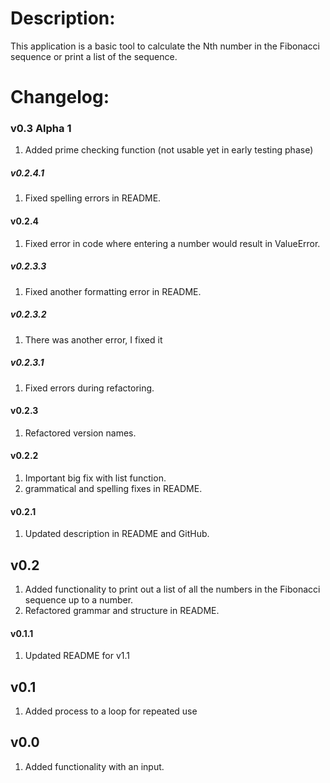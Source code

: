 # Description:

This application is a basic tool to calculate the Nth number in the Fibonacci sequence or print a list of the sequence.

# Changelog:

### v0.3 Alpha 1

1. Added prime checking function (not usable yet in early testing phase)

##### v0.2.4.1

1. Fixed spelling errors in README. 

#### v0.2.4

1. Fixed error in code where entering a number would result in ValueError.

##### v0.2.3.3

1. Fixed another formatting error in README. 

##### v0.2.3.2

1. There was another error, I fixed it 

##### v0.2.3.1 

1. Fixed errors during refactoring. 

#### v0.2.3

1. Refactored version names. 

#### v0.2.2

1. Important big fix with list function.
2. grammatical and spelling fixes in README.

#### v0.2.1

1. Updated description in README and GitHub.

## v0.2

1. Added functionality to print out a list of all the numbers in the Fibonacci sequence up to a number.
2. Refactored grammar and structure in README.

#### v0.1.1 

1. Updated README for v1.1

## v0.1

1. Added process to a loop for repeated use

## v0.0

1. Added functionality with an input.
